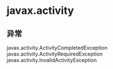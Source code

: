 # javax.activity

## 异常

javax.activity.ActivityCompletedException
javax.activity.ActivityRequiredException
javax.activity.InvalidActivityException




